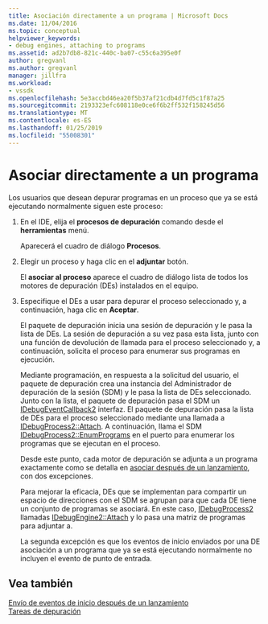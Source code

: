 ```yaml
---
title: Asociación directamente a un programa | Microsoft Docs
ms.date: 11/04/2016
ms.topic: conceptual
helpviewer_keywords:
- debug engines, attaching to programs
ms.assetid: ad2b7db8-821c-440c-ba07-c55c6a395e0f
author: gregvanl
ms.author: gregvanl
manager: jillfra
ms.workload:
- vssdk
ms.openlocfilehash: 5e3accbd46ea20f5b37af21cdb4d7fd5c1f87a25
ms.sourcegitcommit: 2193323efc608118e0ce6f6b2ff532f158245d56
ms.translationtype: MT
ms.contentlocale: es-ES
ms.lasthandoff: 01/25/2019
ms.locfileid: "55008301"
---
```

# <a name="attach-directly-to-a-program"></a>Asociar directamente a un programa
Los usuarios que desean depurar programas en un proceso que ya se está ejecutando normalmente siguen este proceso:  
  
1. En el IDE, elija el **procesos de depuración** comando desde el **herramientas** menú.  
  
    Aparecerá el cuadro de diálogo **Procesos**.  
  
2. Elegir un proceso y haga clic en el **adjuntar** botón.  
  
    El **asociar al proceso** aparece el cuadro de diálogo lista de todos los motores de depuración (DEs) instalados en el equipo.  
  
3. Especifique el DEs a usar para depurar el proceso seleccionado y, a continuación, haga clic en **Aceptar**.  
  
   El paquete de depuración inicia una sesión de depuración y le pasa la lista de DEs. La sesión de depuración a su vez pasa esta lista, junto con una función de devolución de llamada para el proceso seleccionado y, a continuación, solicita el proceso para enumerar sus programas en ejecución.  
  
   Mediante programación, en respuesta a la solicitud del usuario, el paquete de depuración crea una instancia del Administrador de depuración de la sesión (SDM) y le pasa la lista de DEs seleccionado. Junto con la lista, el paquete de depuración pasa el SDM un [IDebugEventCallback2](../../extensibility/debugger/reference/idebugeventcallback2.md) interfaz. El paquete de depuración pasa la lista de DEs para el proceso seleccionado mediante una llamada a [IDebugProcess2::Attach](../../extensibility/debugger/reference/idebugprocess2-attach.md). A continuación, llama el SDM [IDebugProcess2::EnumPrograms](../../extensibility/debugger/reference/idebugprocess2-enumprograms.md) en el puerto para enumerar los programas que se ejecutan en el proceso.  
  
   Desde este punto, cada motor de depuración se adjunta a un programa exactamente como se detalla en [asociar después de un lanzamiento](../../extensibility/debugger/attaching-after-a-launch.md), con dos excepciones.  
  
   Para mejorar la eficacia, DEs que se implementan para compartir un espacio de direcciones con el SDM se agrupan para que cada DE tiene un conjunto de programas se asociará. En este caso, [IDebugProcess2](../../extensibility/debugger/reference/idebugprocess2.md) llamadas [IDebugEngine2::Attach](../../extensibility/debugger/reference/idebugengine2-attach.md) y lo pasa una matriz de programas para adjuntar a.  
  
   La segunda excepción es que los eventos de inicio enviados por una DE asociación a un programa que ya se está ejecutando normalmente no incluyen el evento de punto de entrada.  
  
## <a name="see-also"></a>Vea también  
 [Envío de eventos de inicio después de un lanzamiento](../../extensibility/debugger/sending-startup-events-after-a-launch.md)   
 [Tareas de depuración](../../extensibility/debugger/debugging-tasks.md)